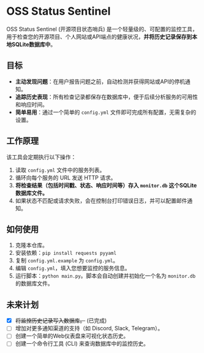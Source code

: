 # OSS Status Sentinel

OSS Status Sentinel (开源项目状态哨兵) 是一个轻量级的、可配置的监控工具，用于检查您的开源项目、个人网站或API端点的健康状况，**并将历史记录保存到本地SQLite数据库中**。

## 目标

- **主动发现问题**：在用户报告问题之前，自动检测并获得网站或API的停机通知。
- **追踪历史表现**：所有检查记录都保存在数据库中，便于后续分析服务的可用性和响应时间。
- **简单易用**：通过一个简单的 `config.yml` 文件即可完成所有配置，无需复杂的设置。

## 工作原理

该工具会定期执行以下操作：
1. 读取 `config.yml` 文件中的服务列表。
2. 循环向每个服务的 URL 发送 HTTP 请求。
3. **将检查结果（包括时间戳、状态、响应时间等）存入 `monitor.db` 这个SQLite数据库文件。**
4. 如果状态不匹配或请求失败，会在控制台打印错误日志，并可以配置邮件通知。

## 如何使用
1. 克隆本仓库。
2. 安装依赖：`pip install requests pyyaml`
3. 复制 `config.yml.example` 为 `config.yml`。
4. 编辑 `config.yml`，填入您想要监控的服务信息。
5. 运行脚本：`python main.py`。脚本会自动创建并初始化一个名为 `monitor.db` 的数据库文件。

## 未来计划
- [x] ~~将监控历史记录写入数据库。~~ (已完成)  
- [ ] 增加对更多通知渠道的支持（如 Discord, Slack, Telegram）。
- [ ] 创建一个简单的Web仪表盘来可视化状态历史。
- [ ] 创建一个命令行工具 (CLI) 来查询数据库中的监控历史。
